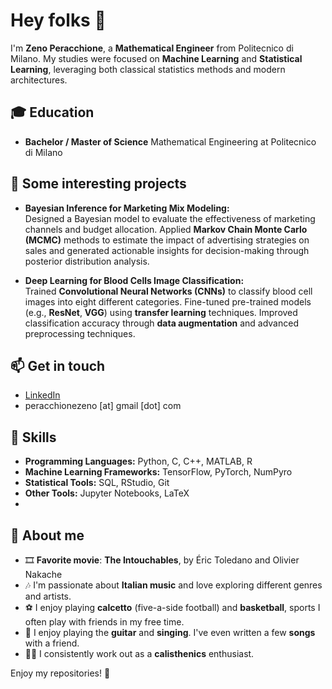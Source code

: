 # Hey folks 👋

I'm **Zeno Peracchione**, a **Mathematical Engineer** from Politecnico di Milano. My studies were focused on **Machine Learning** and **Statistical Learning**, leveraging both classical statistics methods and modern architectures.

## 🎓 Education
- **Bachelor / Master of Science** Mathematical Engineering at Politecnico di Milano

## 📌 Some interesting projects
- **Bayesian Inference for Marketing Mix Modeling:**  
  Designed a Bayesian model to evaluate the effectiveness of marketing channels and budget allocation. Applied **Markov Chain Monte Carlo (MCMC)** methods to estimate the impact of advertising strategies on sales and generated actionable insights for decision-making through posterior distribution analysis.

- **Deep Learning for Blood Cells Image Classification:**  
  Trained **Convolutional Neural Networks (CNNs)** to classify blood cell images into eight different categories. Fine-tuned pre-trained models (e.g., **ResNet**, **VGG**) using **transfer learning** techniques. Improved classification accuracy through **data augmentation** and advanced preprocessing techniques.


## 📫 Get in touch
- [LinkedIn](https://www.linkedin.com/in/zeno-peracchione-a916941b8)
- peracchionezeno [at] gmail [dot] com

## 🚀 Skills
- **Programming Languages:** Python, C, C++, MATLAB, R
- **Machine Learning Frameworks:** TensorFlow, PyTorch, NumPyro
- **Statistical Tools:** SQL, RStudio, Git
- **Other Tools:** Jupyter Notebooks, LaTeX
- 
## 🧠 About me
- 🎞️ **Favorite movie**: **The Intouchables**, by Éric Toledano and Olivier Nakache
- 🎶 I'm passionate about **Italian music** and love exploring different genres and artists.
- ⚽ I enjoy playing **calcetto** (five-a-side football) and **basketball**, sports I often play with friends in my free time.
- 🎸 I enjoy playing the **guitar** and **singing**. I've even written a few **songs** with a friend.
- 🏋🏼 I consistently work out as a **calisthenics** enthusiast.

Enjoy my repositories! 🚀

